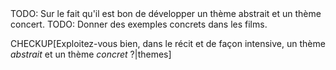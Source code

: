 <!-- Page: #536 Un thème concret, un thème abstrait -->

<adminonly>
  TODO: Sur le fait qu'il est bon de développer un thème abstrait et un thème concert.
</adminonly>

<adminonly>
  TODO: Donner des exemples concrets dans les films.
</adminonly>

CHECKUP[Exploitez-vous bien, dans le récit et de façon intensive, un thème *abstrait* et un thème *concret*&nbsp;?|themes] 